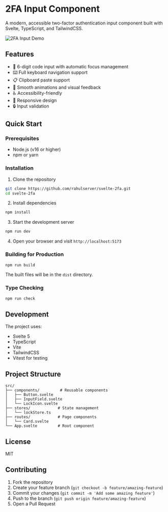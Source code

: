 # 2FA Input Component

A modern, accessible two-factor authentication input component built with Svelte, TypeScript, and TailwindCSS.

![2FA Input Demo](demo.gif)

## Features

- 🎯 6-digit code input with automatic focus management
- ⌨️ Full keyboard navigation support
- 📋 Clipboard paste support
- 🎨 Smooth animations and visual feedback
- ♿ Accessibility-friendly
- 📱 Responsive design
- 🔒 Input validation

## Quick Start

### Prerequisites

- Node.js (v16 or higher)
- npm or yarn

### Installation

1. Clone the repository
```bash
git clone https://github.com/rahulserver/svelte-2fa.git
cd svelte-2fa
```

2. Install dependencies
```bash
npm install
```

3. Start the development server
```bash
npm run dev
```

4. Open your browser and visit `http://localhost:5173`

### Building for Production

```bash
npm run build
```

The built files will be in the `dist` directory.

### Type Checking

```bash
npm run check
```

## Development

The project uses:
- Svelte 5
- TypeScript
- Vite
- TailwindCSS
- Vitest for testing

## Project Structure

```
src/
├── components/         # Reusable components
│   ├── Button.svelte
│   ├── InputField.svelte
│   └── LockIcon.svelte
├── stores/            # State management
│   └── lockStore.ts
├── routes/            # Page components
│   └── Card.svelte
└── App.svelte         # Root component
```

## License

MIT

## Contributing

1. Fork the repository
2. Create your feature branch (`git checkout -b feature/amazing-feature`)
3. Commit your changes (`git commit -m 'Add some amazing feature'`)
4. Push to the branch (`git push origin feature/amazing-feature`)
5. Open a Pull Request
